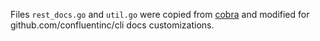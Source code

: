 Files `rest_docs.go` and `util.go` were copied from
[cobra](https://github.com/spf13/cobra/blob/master/doc/)
and modified for github.com/confluentinc/cli docs customizations.
